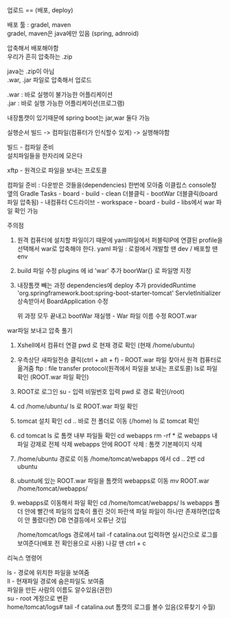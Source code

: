 업로드 == (배포, deploy)

배포 툴 : gradel, maven  
gradel, maven은 java에만 있음 (spring, adnroid)

압축해서 배포해야함  
우리가 흔히 압축하는 .zip

java는 .zip이 아님  
.war, .jar 파일로 압축해서 업로드

.war : 바로 실행이 불가능한 어플리케이션  
.jar : 바로 실행 가능한 어플리케이션(프로그램)

내장톰캣이 있기때문에 spring boot는 jar,war 둘다 가능

실행순서
빌드 -> 컴파일(컴퓨터가 인식할수 있게) -> 실행해야함

빌드 - 컴파일 준비  
설치파일들을 한자리에 모은다

xftp - 원격으로 파일을 보내는 프로토콜


컴파일 준비 : 다운받은 것들을(dependencies) 한번에 모아줌
이클립스 console창 옆의 Gradle Tasks - board - build - clean 더블클릭 - bootWar 더블클릭(board 파일 압축됨)
        - 내컴퓨터 C드라이브 - workspace - board - build - libs에서 war 파일 확인 가능

주의점
1. 원격 컴퓨터에 설치할 파일이기 때문에 yaml파일에서 퍼블릭IP에 연결된 profile을 선택해서 war로 압축해야 한다.
    yaml 파일 : 로컬에서 개발할 땐 dev / 배포할 땐 env

2. build 파일 수정
    plugins 에 id 'war' 추가
    boorWar{} 로 파일명 지정

3. 내장톰캣 빼는 과정
    dependencies에 deploy 추가
	providedRuntime 'org.springframework.boot:spring-boot-starter-tomcat'
    ServletInitializer 상속받아서 BoardApplication 수정

    위 과정 모두 끝내고 bootWar 재실행 - War 파일 이름 수정 ROOT.war

war파일 보내고 압축 풀기

1. Xshell에서 컴퓨터 연결
    pwd 로 현재 경로 확인 (현재 /home/ubuntu)
2. 우측상단 새파일전송 클릭(ctrl + alt + f) - ROOT.war 파일 찾아서 원격 컴퓨터로 옮겨줌
    ftp : file transfer protocol(원격에서 파일을 보내는 프로토콜)
    ls로 파일 확인 (ROOT.war 파일 확인)
3. ROOT로 로그인
    su - 입력
    비밀번호 입력
    pwd 로 경로 확인(/root)
4. cd /home/ubuntu/
    ls 로 ROOT.war 파일 확인
5. tomcat 설치 확인
    cd .. 바로 전 폴더로 이동 (/home)
    ls 로 tomcat 확인
6. cd tomcat
    ls 로 톰캣 내부 파일들 확인
    cd webapps 
    rm -rf * 로 webapps 내 파일 강제로 전체 삭제
    webapps 안에 ROOT 삭제 : 톰캣 기본페이지 삭제
7. /home/ubuntu 경로로 이동
    /home/tomcat/webapps 에서 cd .. 2번
    cd ubuntu
8. ubuntu에 있는 ROOT.war 파일을 톰캣의 webapps로 이동
     mv ROOT.war /home/tomcat/webapps/
9. webapps로 이동해서 파일 확인
    cd /home/tomcat/webapps/
    ls
        webapps 폴더 안에 빨간색 파일의 압축이 풀린 것이 파란색 파일
        파일이 하나만 존재하면(압축이 안 풀렸다면) DB 연결등에서 오류난 것임

    /home/tomcat/logs 경로에서 tail -f catalina.out 입력하면 실시간으로 로그를 보여준다(배포 전 확인용으로 사용)
    나갈 땐 ctrl + c



리눅스 명령어

ls - 경로에 위치한 파일을 보여줌  
ll - 현재파일 경로에 숨은파일도 보여줌  
파일을 만든 사람의 이름도 알수있음(권한)  
su - root 계정으로 변환  
home/tomcat/logs# tail -f catalina.out 톰캣의 로그를 볼수 있음(오류찾기 수월)